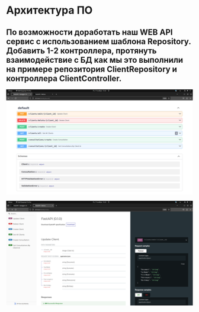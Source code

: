 # Архитектура ПО



## По возможности доработать наш WEB API сервис с использованием шаблона Repository. Добавить 1-2 контроллера, протянуть взаимодействие с БД как мы это выполнили на примере репозитория ClientRepository и контроллера ClientController.



![screen1](https://github.com/Anatolii76V/Software-architecture/blob/main/HW10/screen1.png)


![screen2](https://github.com/Anatolii76V/Software-architecture/blob/main/HW10/screen2.png)
